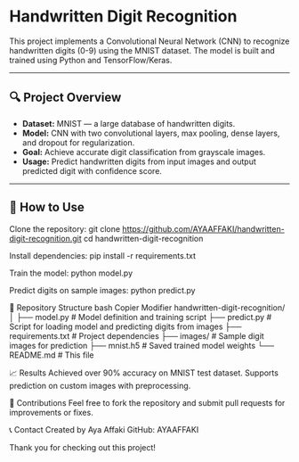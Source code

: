 # Handwritten Digit Recognition

This project implements a Convolutional Neural Network (CNN) to recognize handwritten digits (0-9) using the MNIST dataset. The model is built and trained using Python and TensorFlow/Keras.

---

## 🔍 Project Overview

- **Dataset:** MNIST — a large database of handwritten digits.
- **Model:** CNN with two convolutional layers, max pooling, dense layers, and dropout for regularization.
- **Goal:** Achieve accurate digit classification from grayscale images.
- **Usage:** Predict handwritten digits from input images and output predicted digit with confidence score.

---

## 🚀 How to Use

Clone the repository:
git clone https://github.com/AYAAFFAKI/handwritten-digit-recognition.git
cd handwritten-digit-recognition

Install dependencies:
pip install -r requirements.txt

Train the model:
python model.py

Predict digits on sample images:
python predict.py


📂 Repository Structure
bash
Copier
Modifier
handwritten-digit-recognition/
│
├── model.py            # Model definition and training script
├── predict.py          # Script for loading model and predicting digits from images
├── requirements.txt    # Project dependencies
├── images/             # Sample digit images for prediction
├── mnist.h5            # Saved trained model weights
└── README.md           # This file


📈 Results
Achieved over 90% accuracy on MNIST test dataset.
Supports prediction on custom images with preprocessing.

🤝 Contributions
Feel free to fork the repository and submit pull requests for improvements or fixes.

📞 Contact
Created by Aya Affaki
GitHub: AYAAFFAKI

Thank you for checking out this project!
